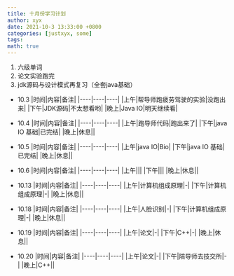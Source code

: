 ```yaml
---
title: 十月份学习计划
author: xyx
date: 2021-10-3 13:33:00 +0800
categories: [justxyx, some]
tags:
math: true
---
```


1. 六级单词
2. 论文实验跑完
3. jdk源码与设计模式再复习（全套java基础）

- 10.3
|时间|内容|备注|
|----|----|----|
|上午|帮导师跑疲劳驾驶的实验|没跑出来|
|下午|JDK源码|不太想看哟|
|晚上|Java IO|明天继续看|

- 10.4
|时间|内容|备注|
|----|----|----|
|上午|跑导师代码|跑出来了|
|下午|java IO 基础|已完结|
|晚上|休息||

- 10.5
|时间|内容|备注|
|----|----|----|
|上午|java IO|Bio|
|下午|java IO 基础|已完结|
|晚上|休息||

- 10.6
|时间|内容|备注|
|----|----|----|
|上午|||
|下午|||
|晚上|休息||

- 10.13
|时间|内容|备注|
|----|----|----|
|上午|计算机组成原理|-|
|下午|计算机组成原理|-|
|晚上|休息||


- 10.18
|时间|内容|备注|
|----|----|----|
|上午|人脸识别|-|
|下午|计算机组成原理|-|
|晚上|休息||

- 10.19
|时间|内容|备注|
|----|----|----|
|上午|论文|-|
|下午|C++|-|
|晚上|休息||

- 10.20
|时间|内容|备注|
|----|----|----|
|上午|论文|-|
|下午|陪导师去技交所|-|
|晚上|C++||